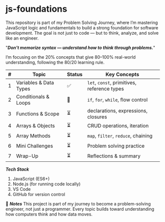 # js-foundations

This repository is part of my Problem Solving Journey, where I’m mastering JavaScript logic and fundamentals to build a strong foundation for software development. The goal is not just to code — but to think, analyze, and solve like an engineer.

"**_Don't memorize syntax — understand how to think through problems._**"

I’m focusing on the 20% concepts that give 80–100% real-world understanding, following the 80/20 learning rule.

| #   | Topic                  | Status | Key Concepts                                |
| --- | ---------------------- | ------ | ------------------------------------------- |
| 1   | Variables & Data Types | ✅     | `let`, `const`, primitives, reference types |
| 2   | Conditionals & Loops   | 🚧     | `if`, `for`, `while`, flow control          |
| 3   | Functions & Scope      | ⏳     | declarations, expressions, closures         |
| 4   | Arrays & Objects       | ⏳     | CRUD operations, iteration                  |
| 5   | Array Methods          | ⏳     | `map`, `filter`, `reduce`, chaining         |
| 6   | Mini Challenges        | ⏳     | Problem solving practice                    |
| 7   | Wrap-Up                | ⏳     | Reflections & summary                       |

**_Tech Stack_**

1. JavaScript (ES6+)
2. Node.js (for running code locally)
3. VS Code
4. GitHub for version control

💬 **_Notes_**
This project is part of my journey to become a problem-solving engineer, not just a programmer.
Every topic builds toward understanding how computers think and how data moves.
